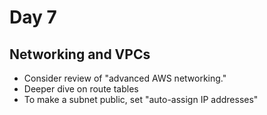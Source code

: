 # Day 7

## Networking and VPCs

* Consider review of "advanced AWS networking."
* Deeper dive on route tables
* To make a subnet public, set "auto-assign IP addresses"
